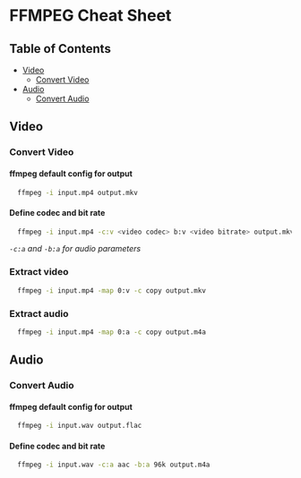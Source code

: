 # FFMPEG Cheat Sheet

## Table of Contents

- [Video](#video)
  - [Convert Video](#convert-video)
- [Audio](#audio)
  - [Convert Audio](#convert-audio)

## Video

### Convert Video

#### ffmpeg default config for output
```bash
  ffmpeg -i input.mp4 output.mkv
```

#### Define codec and bit rate
```bash
  ffmpeg -i input.mp4 -c:v <video codec> b:v <video bitrate> output.mkv
```
_`-c:a` and `-b:a` for audio parameters_

### Extract video
```bash
  ffmpeg -i input.mp4 -map 0:v -c copy output.mkv
```

### Extract audio
```bash
  ffmpeg -i input.mp4 -map 0:a -c copy output.m4a
```

## Audio

### Convert Audio

#### ffmpeg default config for output
```bash
  ffmpeg -i input.wav output.flac
```

#### Define codec and bit rate
```bash
  ffmpeg -i input.wav -c:a aac -b:a 96k output.m4a
```